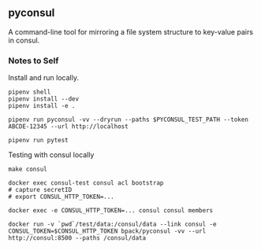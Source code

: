 ## pyconsul
A command-line tool for mirroring a file system structure to key-value pairs in consul.

### Notes to Self
Install and run locally.

```
pipenv shell
pipenv install --dev
pipenv install -e .

pipenv run pyconsul -vv --dryrun --paths $PYCONSUL_TEST_PATH --token ABCDE-12345 --url http://localhost

pipenv run pytest
```

Testing with consul locally
```
make consul

docker exec consul-test consul acl bootstrap
# capture secretID
# export CONSUL_HTTP_TOKEN=...

docker exec -e CONSUL_HTTP_TOKEN=... consul consul members

docker run -v `pwd`/test/data:/consul/data --link consul -e CONSUL_TOKEN=$CONSUL_HTTP_TOKEN bpack/pyconsul -vv --url http://consul:8500 --paths /consul/data

```
